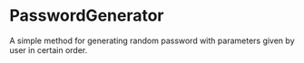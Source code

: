 # PasswordGenerator
A simple method for generating random password with parameters given by user in certain order.
